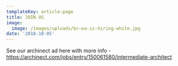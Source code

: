 ```yaml
---
templateKey: article-page
title: JOIN US
image:
  image: /images/uploads/bc—oa-is-hiring-white.jpg
date: '2018-10-05'
---
```

See our archinect ad here with more info - https://archinect.com/jobs/entry/150061580/intermediate-architect
